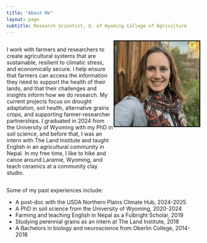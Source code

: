 ```yaml
---
title: "About Me"
layout: page
subtitle: Research Scientist, U. of Wyoming College of Agriculture
---
```


<!--CSS styling-->
<style>
  .side-by-side {display: flex;}
  .side-by-side > div:first-child {flex: 1; padding: 1px;}
  .side-by-side > div:last-child {flex: 0.8;}
  
  .image-border {border: 2px solid black;}
</style>

<style>
h1, h2, h3 {text-align: center;}
</style>

<!--PAPER 1: OREI-->
<div class="side-by-side"> <div>

<p> I work with farmers and researchers to create agricultural systems that are sustainable, resilient to climatic stress, and economically secure. I help ensure that farmers can access the information they need to support the health of their lands, and that their challenges and insights inform how we do research. My current projects focus on drought adaptation, soil health, alternative grains crops, and supporting farmer-researcher partnerships. I graduated in 2024 from the University of Wyoming with my PhD in soil science, and before that, I was an intern with The Land Institute and taught English in an agricultural community in Nepal. In my free time, I like to hike and canoe around Laramie, Wyoming, and teach ceramics at a community clay studio.
</p>

</div> <div>
<img src="/images/profile_pic2.jpg" width="1000" class="image-border">
</div> </div>

Some of my past experiences include:  

* A post-doc with the USDA Northern Plains Climate Hub, 2024-2025
* A PhD in soil science from the University of Wyoming, 2020-2024  
* Farming and teaching English in Nepal as a Fulbright Scholar, 2019  
* Studying perennial grains as an intern at The Land Institute, 2018  
* A Bachelors in biology and neuroscience from Oberlin College, 2014-2018  
